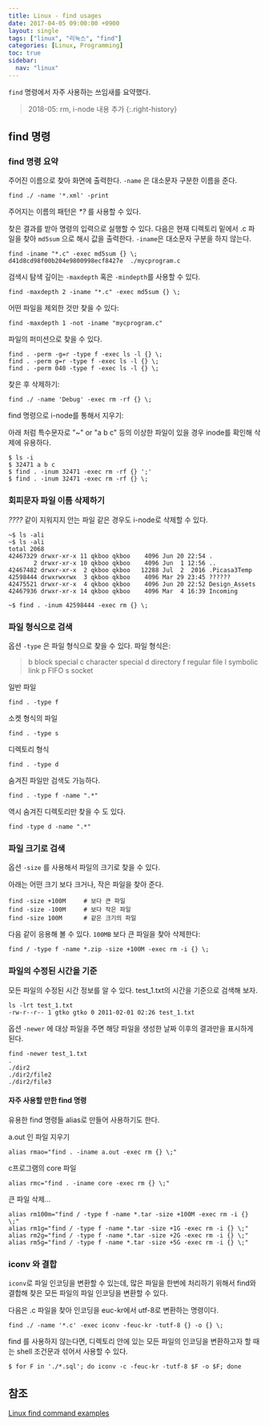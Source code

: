 ```yaml
---
title: Linux - find usages
date: 2017-04-05 09:00:00 +0900
layout: single
tags: ["linux", "리눅스", "find"]
categories: [Linux, Programming]
toc: true
sidebar:
  nav: "linux"
---
```


`find` 명령에서 자주 사용하는 쓰임새를 요약했다.

> 2018-05: rm, i-node 내용 추가
{:.right-history}

## find 명령

### find 명령 요약

주어진 이름으로 찾아 화면에 출력한다. `-name` 은 대소문자 구분한 이름을 준다.

```terminal
find ./ -name '*.xml' -print
```

주어지는 이름의 패턴은 *\*?* 를 사용할 수 있다.


찾은 결과를 받아 명령의 입력으로 실행할 수 있다. 다음은 현재 디렉토리 밑에서 .c 파일을 찾아 `md5sum` 으로 해시 값을 출력한다. `-iname`은 대소문자 구분을 하지 않는다.


```terminal
find -iname "*.c" -exec md5sum {} \;
d41d8cd98f00b204e9800998ecf8427e  ./mycprogram.c
```


검색시 탐색 깊이는 `-maxdepth` 혹은 `-mindepth`를 사용할 수 있다.

```terminal
find -maxdepth 2 -iname "*.c" -exec md5sum {} \;
```


어떤 파일을 제외한 것만 찾을 수 있다:

```terminal
find -maxdepth 1 -not -iname "mycprogram.c"
```


파일의 퍼미션으로 찾을 수 있다.

```terminal
find . -perm -g=r -type f -exec ls -l {} \;
find . -perm g=r -type f -exec ls -l {} \;
find . -perm 040 -type f -exec ls -l {} \;
```

찾은 후 삭제하기:

```terminal
find ./ -name 'Debug' -exec rm -rf {} \;
```


find 명령으로 i-node를 통해서 지우기:

아래 처럼 특수문자로 "~" or "a b c" 등의 이상한 파일이 있을 경우 inode를 확인해 삭제에 유용하다.

```terminal
$ ls -i
$ 32471 a b c  
$ find . -inum 32471 -exec rm -rf {} ';'
$ find . -inum 32471 -exec rm -rf {} \;
```



### 회피문자 파일 이름 삭제하기

*????* 같이 지워지지 안는 파일 같은 경우도 i-node로 삭제할 수 있다.

```terminal
~$ ls -ali
~$ ls -ali
total 2068
42467329 drwxr-xr-x 11 qkboo qkboo    4096 Jun 20 22:54 .
       2 drwxr-xr-x 10 qkboo qkboo    4096 Jun  1 12:56 ..
42467482 drwxr-xr-x  2 qkboo qkboo   12288 Jul  2  2016 .Picasa3Temp
42598444 drwxrwxrwx  3 qkboo qkboo    4096 Mar 29 23:45 ??????
42475521 drwxr-xr-x  4 qkboo qkboo    4096 Jun 20 22:52 Design_Assets
42467936 drwxr-xr-x 14 qkboo qkboo    4096 Mar  4 16:39 Incoming

~$ find . -inum 42598444 -exec rm {} \;
```



### 파일 형식으로 검색

옵션 `-type` 은 파일 형식으로 찾을 수 있다. 파일 형식은:

>  b       block special
>  c       character special
>  d       directory
>  f       regular file
>  l       symbolic link
>  p       FIFO
>  s       socket


일반 파일

```terminal
find . -type f
```

소켓 형식의 파일

```terminal
find . -type s
```


디렉토리 형식

```terminal
find . -type d
```

숨겨진 파일만 검색도 가능하다.

```terminal
find . -type f -name ".*"
```

역시 숨겨진 디렉토리만 찾을 수 도 있다.

```terminal
find -type d -name ".*"
```


### 파일 크기로 검색

옵션 `-size` 를 사용해서 파일의 크기로 찾을 수 있다. 

아래는 어떤 크기 보다 크거나, 작은 파일을 찾아 준다.

```terminal
find -size +100M     # 보다 큰 파일
find -size -100M     # 보다 작은 파일
find -size 100M      # 같은 크기의 파일
```

다음 같이 응용해 볼 수 있다. `100MB` 보다 큰 파일을 찾아 삭제한다:

```terminal
find / -type f -name *.zip -size +100M -exec rm -i {} \;
```


### 파일의 수정된 시간을 기준

모든 파일의 수정된 시간 정보를 알 수 있다. test_1.txt의 시간을 기준으로 검색해 보자.

```terminal
ls -lrt test_1.txt
-rw-r--r-- 1 gtko gtko 0 2011-02-01 02:26 test_1.txt
```

옵션 `-newer` 에 대상 파일을 주면 해당 파일을 생성한 날짜 이후의 결과만을 표시하게 된다.

```terminal
find -newer test_1.txt
.
./dir2
./dir2/file2
./dir2/file3
```


#### 자주 사용할 만한 find 명령

유용한 find 명령들 alias로 만들어 사용하기도 한다.

a.out 인 파일 지우기

```terminal
alias rmao="find . -iname a.out -exec rm {} \;"
```

c프로그램의 core 파일

```terminal
alias rmc="find . -iname core -exec rm {} \;"
```

큰 파일 삭제...

```terminal
alias rm100m="find / -type f -name *.tar -size +100M -exec rm -i {} \;"
alias rm1g="find / -type f -name *.tar -size +1G -exec rm -i {} \;"
alias rm2g="find / -type f -name *.tar -size +2G -exec rm -i {} \;"
alias rm5g="find / -type f -name *.tar -size +5G -exec rm -i {} \;"
```


### iconv 와 결합

`iconv`로 파일 인코딩을 변환할 수 있는데, 많은 파일을 한번에 처리하기 위해서 find와 결합해 찾은 모든 파일의 파일 인코딩을 변환할 수 있다.

다음은 .c 파일을 찾아 인코딩을 euc-kr에서 utf-8로 변환하는 명령이다.

```terminal
find ./ -name '*.c' -exec iconv -feuc-kr -tutf-8 {} -o {} \;
```

find 를 사용하지 않는다면, 디렉토리 안에 있는 모든 파일의 인코딩을 변환하고자 할 때는 shell 조건문과 섞어서 사용할 수 있다.

```terminal
$ for F in './*.sql'; do iconv -c -feuc-kr -tutf-8 $F -o $F; done
```


## 참조

[Linux find command examples](http://www.thegeekstuff.com/2009/03/15-practical-linux-find-command-examples/)

